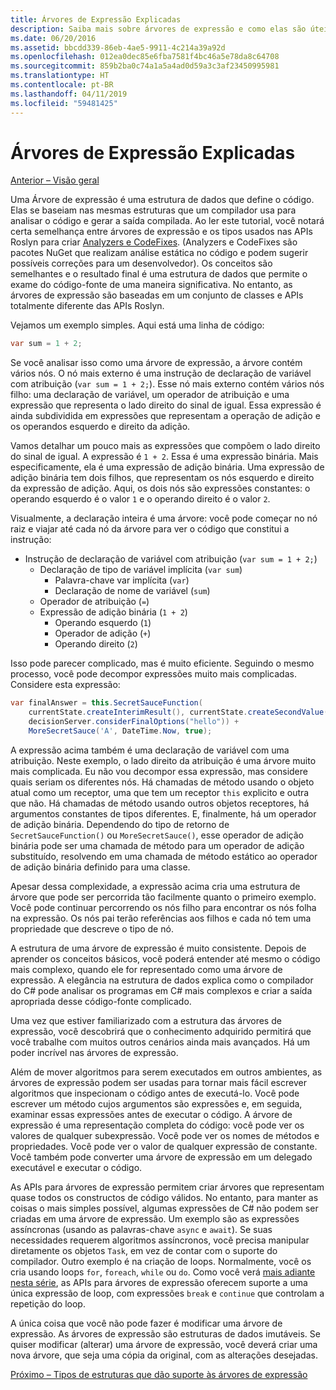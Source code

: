 ```yaml
---
title: Árvores de Expressão Explicadas
description: Saiba mais sobre árvores de expressão e como elas são úteis em algoritmos de conversão para execução externa e inspeção do código antes de executá-lo.
ms.date: 06/20/2016
ms.assetid: bbcdd339-86eb-4ae5-9911-4c214a39a92d
ms.openlocfilehash: 012ea0dec85e6fba7581f4bc46a5e78da8c64708
ms.sourcegitcommit: 859b2ba0c74a1a5a4ad0d59a3c3af23450995981
ms.translationtype: HT
ms.contentlocale: pt-BR
ms.lasthandoff: 04/11/2019
ms.locfileid: "59481425"
---
```

# <a name="expression-trees-explained"></a>Árvores de Expressão Explicadas

[Anterior – Visão geral](expression-trees.md)

Uma Árvore de expressão é uma estrutura de dados que define o código. Elas se baseiam nas mesmas estruturas que um compilador usa para analisar o código e gerar a saída compilada. Ao ler este tutorial, você notará certa semelhança entre árvores de expressão e os tipos usados nas APIs Roslyn para criar [Analyzers e CodeFixes](https://github.com/dotnet/roslyn-analyzers).
(Analyzers e CodeFixes são pacotes NuGet que realizam análise estática no código e podem sugerir possíveis correções para um desenvolvedor). Os conceitos são semelhantes e o resultado final é uma estrutura de dados que permite o exame do código-fonte de uma maneira significativa. No entanto, as árvores de expressão são baseadas em um conjunto de classes e APIs totalmente diferente das APIs Roslyn.

Vejamos um exemplo simples.
Aqui está uma linha de código:

```csharp
var sum = 1 + 2;
```
Se você analisar isso como uma árvore de expressão, a árvore contém vários nós.
O nó mais externo é uma instrução de declaração de variável com atribuição (`var sum = 1 + 2;`). Esse nó mais externo contém vários nós filho: uma declaração de variável, um operador de atribuição e uma expressão que representa o lado direito do sinal de igual. Essa expressão é ainda subdividida em expressões que representam a operação de adição e os operandos esquerdo e direito da adição.

Vamos detalhar um pouco mais as expressões que compõem o lado direito do sinal de igual.
A expressão é `1 + 2`. Essa é uma expressão binária. Mais especificamente, ela é uma expressão de adição binária. Uma expressão de adição binária tem dois filhos, que representam os nós esquerdo e direito da expressão de adição. Aqui, os dois nós são expressões constantes: o operando esquerdo é o valor `1` e o operando direito é o valor `2`.

Visualmente, a declaração inteira é uma árvore: você pode começar no nó raiz e viajar até cada nó da árvore para ver o código que constitui a instrução:

- Instrução de declaração de variável com atribuição (`var sum = 1 + 2;`)
  * Declaração de tipo de variável implícita (`var sum`)
    - Palavra-chave var implícita (`var`)
    - Declaração de nome de variável (`sum`)
  * Operador de atribuição (`=`)
  * Expressão de adição binária (`1 + 2`)
    - Operando esquerdo (`1`)
    - Operador de adição (`+`)
    - Operando direito (`2`)

Isso pode parecer complicado, mas é muito eficiente. Seguindo o mesmo processo, você pode decompor expressões muito mais complicadas. Considere esta expressão:

```csharp
var finalAnswer = this.SecretSauceFunction(
    currentState.createInterimResult(), currentState.createSecondValue(1, 2),
    decisionServer.considerFinalOptions("hello")) +
    MoreSecretSauce('A', DateTime.Now, true);
```

A expressão acima também é uma declaração de variável com uma atribuição.
Neste exemplo, o lado direito da atribuição é uma árvore muito mais complicada.
Eu não vou decompor essa expressão, mas considere quais seriam os diferentes nós. Há chamadas de método usando o objeto atual como um receptor, uma que tem um receptor `this` explicito e outra que não. Há chamadas de método usando outros objetos receptores, há argumentos constantes de tipos diferentes. E, finalmente, há um operador de adição binária. Dependendo do tipo de retorno de `SecretSauceFunction()` ou `MoreSecretSauce()`, esse operador de adição binária pode ser uma chamada de método para um operador de adição substituído, resolvendo em uma chamada de método estático ao operador de adição binária definido para uma classe.

Apesar dessa complexidade, a expressão acima cria uma estrutura de árvore que pode ser percorrida tão facilmente quanto o primeiro exemplo. Você pode continuar percorrendo os nós filho para encontrar os nós folha na expressão. Os nós pai terão referências aos filhos e cada nó tem uma propriedade que descreve o tipo de nó.

A estrutura de uma árvore de expressão é muito consistente. Depois de aprender os conceitos básicos, você poderá entender até mesmo o código mais complexo, quando ele for representado como uma árvore de expressão. A elegância na estrutura de dados explica como o compilador do C# pode analisar os programas em C# mais complexos e criar a saída apropriada desse código-fonte complicado.

Uma vez que estiver familiarizado com a estrutura das árvores de expressão, você descobrirá que o conhecimento adquirido permitirá que você trabalhe com muitos outros cenários ainda mais avançados. Há um poder incrível nas árvores de expressão.

Além de mover algoritmos para serem executados em outros ambientes, as árvores de expressão podem ser usadas para tornar mais fácil escrever algoritmos que inspecionam o código antes de executá-lo. Você pode escrever um método cujos argumentos são expressões e, em seguida, examinar essas expressões antes de executar o código. A árvore de expressão é uma representação completa do código: você pode ver os valores de qualquer subexpressão.
Você pode ver os nomes de métodos e propriedades. Você pode ver o valor de qualquer expressão de constante.
Você também pode converter uma árvore de expressão em um delegado executável e executar o código.

As APIs para árvores de expressão permitem criar árvores que representam quase todos os constructos de código válidos. No entanto, para manter as coisas o mais simples possível, algumas expressões de C# não podem ser criadas em uma árvore de expressão. Um exemplo são as expressões assíncronas (usando as palavras-chave `async` e `await`). Se suas necessidades requerem algoritmos assíncronos, você precisa manipular diretamente os objetos `Task`, em vez de contar com o suporte do compilador. Outro exemplo é na criação de loops. Normalmente, você os cria usando loops `for`, `foreach`, `while` ou `do`. Como você verá [mais adiante nesta série](expression-trees-building.md), as APIs para árvores de expressão oferecem suporte a uma única expressão de loop, com expressões `break` e `continue` que controlam a repetição do loop.

A única coisa que você não pode fazer é modificar uma árvore de expressão.  As árvores de expressão são estruturas de dados imutáveis. Se quiser modificar (alterar) uma árvore de expressão, você deverá criar uma nova árvore, que seja uma cópia da original, com as alterações desejadas.

[Próximo – Tipos de estruturas que dão suporte às árvores de expressão](expression-classes.md)
